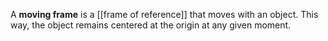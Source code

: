 A **moving frame** is a [[frame of reference]] that moves with an object. This way, the object remains centered at the origin at any given moment.